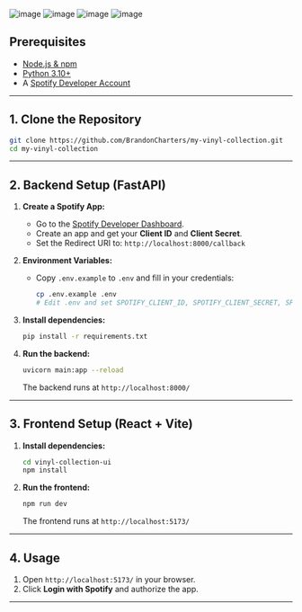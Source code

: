 ![image](https://github.com/user-attachments/assets/b0a0049b-7a17-402c-8100-802530593e9f)
![image](https://github.com/user-attachments/assets/111ca271-f855-4f5b-b4fc-4acb230f6273)
![image](https://github.com/user-attachments/assets/c17669df-0a5e-4028-a2de-25c1111834c2)
![image](https://github.com/user-attachments/assets/53072325-0606-4134-afa3-b55d34ef929f)


## Prerequisites
- [Node.js & npm](https://nodejs.org/)
- [Python 3.10+](https://www.python.org/)
- A [Spotify Developer Account](https://developer.spotify.com/dashboard/)

---

## 1. Clone the Repository
```sh
git clone https://github.com/BrandonCharters/my-vinyl-collection.git
cd my-vinyl-collection
```

---

## 2. Backend Setup (FastAPI)

1. **Create a Spotify App:**
   - Go to the [Spotify Developer Dashboard](https://developer.spotify.com/dashboard/).
   - Create an app and get your **Client ID** and **Client Secret**.
   - Set the Redirect URI to: `http://localhost:8000/callback`

2. **Environment Variables:**
   - Copy `.env.example` to `.env` and fill in your credentials:
     ```sh
     cp .env.example .env
     # Edit .env and set SPOTIFY_CLIENT_ID, SPOTIFY_CLIENT_SECRET, SPOTIFY_REDIRECT_URI
     ```

3. **Install dependencies:**
   ```sh
   pip install -r requirements.txt
   ```

4. **Run the backend:**
   ```sh
   uvicorn main:app --reload
   ```
   The backend runs at `http://localhost:8000/`

---

## 3. Frontend Setup (React + Vite)

1. **Install dependencies:**
   ```sh
   cd vinyl-collection-ui
   npm install
   ```

2. **Run the frontend:**
   ```sh
   npm run dev
   ```
   The frontend runs at `http://localhost:5173/`

---

## 4. Usage
1. Open `http://localhost:5173/` in your browser.
2. Click **Login with Spotify** and authorize the app.

---
